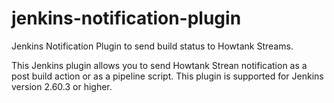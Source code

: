 # jenkins-notification-plugin

Jenkins Notification Plugin to send build status to Howtank Streams.

This Jenkins plugin allows you to send Howtank Strean notification as a post build action or as a pipeline script. This plugin is supported for Jenkins version 2.60.3 or higher.
